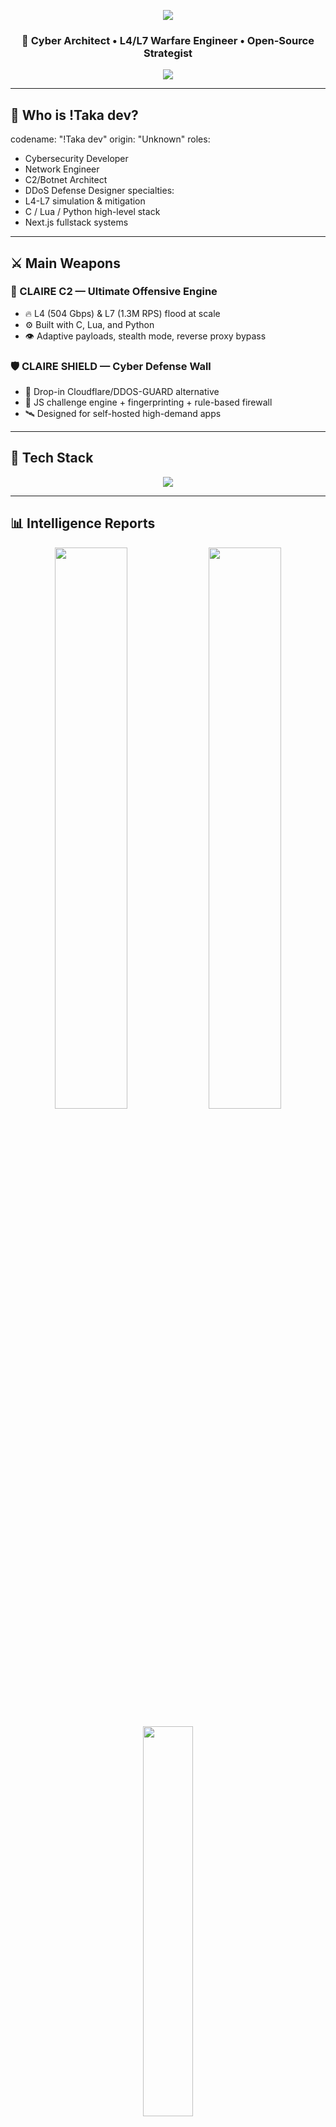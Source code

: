 <p align="center">
  <img src="https://capsule-render.vercel.app/api?type=waving&color=0:00ffc8,100:7f00ff&height=200&section=header&text=!Taka%20dev%20%F0%9F%94%A5&fontSize=42&fontColor=ffffff&animation=fadeIn" />
</p>

<h3 align="center">
  🧠 Cyber Architect • L4/L7 Warfare Engineer • Open-Source Strategist
</h3>

<p align="center">
  <img src="https://readme-typing-svg.herokuapp.com?font=Fira+Code&duration=3500&pause=800&color=00FFF0&center=true&vCenter=true&width=600&lines=Hi%2C+I'm+!Taka+dev+-+Cyber+Engineer.;I+create+botnets+and+shields.;CLAIRE+C2+%F0%9F%9A%80+%7C+CLAIRE+SHIELD+%F0%9F%9B%A1%EF%B8%8F;L4:+504+Gbps+%7C+L7:+1.3M+RPS;This+is+my+domain.+Respect+it." />
</p>

---

## 🧠 Who is !Taka dev?

codename: "!Taka dev"
origin: "Unknown"
roles:
  - Cybersecurity Developer
  - Network Engineer
  - C2/Botnet Architect
  - DDoS Defense Designer
specialties:
  - L4-L7 simulation & mitigation
  - C / Lua / Python high-level stack
  - Next.js fullstack systems

---

## ⚔️ Main Weapons

### 🚀 CLAIRE C2 — Ultimate Offensive Engine
- 🔥 L4 (504 Gbps) & L7 (1.3M RPS) flood at scale  
- ⚙️ Built with C, Lua, and Python  
- 👁️ Adaptive payloads, stealth mode, reverse proxy bypass

### 🛡️ CLAIRE SHIELD — Cyber Defense Wall
- 🧱 Drop-in Cloudflare/DDOS-GUARD alternative  
- 🧠 JS challenge engine + fingerprinting + rule-based firewall  
- 🛰️ Designed for self-hosted high-demand apps

---

## 🔧 Tech Stack

<p align="center">
  <img src="https://skillicons.dev/icons?i=c,lua,python,js,nextjs,tailwind,linux,nginx,docker,cloudflare&perline=8" />
</p>

---

## 📊 Intelligence Reports

<p align="center">
  <img src="https://github-readme-stats.vercel.app/api?username=Rehannnaja&theme=tokyonight&show_icons=true&hide_title=true&border_radius=10" width="48%" />
  <img src="https://github-readme-streak-stats.herokuapp.com?user=Rehannnaja&theme=tokyonight&border_radius=10" width="48%" />
</p>

<p align="center">
  <img src="https://github-readme-stats.vercel.app/api/top-langs/?username=Rehannnaja&layout=compact&theme=tokyonight&border_radius=10&hide=html,css" width="40%" />
</p>

---

## 🛰️ Connect to the Network

<p align="center">
  <a href="https://t.me/takashin"><img src="https://img.shields.io/badge/Telegram-0088CC?style=for-the-badge&logo=telegram&logoColor=white" /></a>
  <a href="https://github.com/Rehannnaja"><img src="https://img.shields.io/badge/GitHub-181717?style=for-the-badge&logo=github&logoColor=white" /></a>
</p>

---

## ⚠️ Warning & Compliance

- This is not a toy. This is infrastructure-level code.
+ CLAIRE C2 and CLAIRE SHIELD are for educational & lawful testing only.
+ Misuse may result in consequences.

> 🚨 Respect the code, respect the law.  
> Everything I build is for research, defense simulation, and learning.  
> I do not support criminal use in any form.

---

<p align="center">
  <img src="https://capsule-render.vercel.app/api?type=waving&color=0:7f00ff,100:00ffc8&height=120&section=footer"/>
</p>
